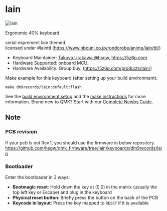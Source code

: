 # lain

![lain](https://i.imgur.com/V0mR1Bgh.jpg)

Ergonomic 40% keyboard.

serial exprement lain themed.    
licensed under #lainttl (https://www.nbcuni.co.jp/rondorobe/anime/lain/ttl/)

* Keyboard Maintainer: [Takuya Urakawa @hsgw](https://github.com/hsgw), https://5z6p.com
* Hardware Supported: onboard MCU.
* Hardware Availability: Group buy. (https://5z6p.com/products/lain/)

Make example for this keyboard (after setting up your build environment):

    make dm9records/lain:default:flash

See the [build environment setup](https://docs.qmk.fm/#/getting_started_build_tools) and the [make instructions](https://docs.qmk.fm/#/getting_started_make_guide) for more information. Brand new to QMK? Start with our [Complete Newbs Guide](https://docs.qmk.fm/#/newbs).

## Note
### PCB revision

If your pcb is not Rev.1, you should use the firmware in below repository.   
https://github.com/hsgw/qmk_firmware/tree/lain/keyboards/dm9records/lain

### Bootloader

Enter the bootloader in 3 ways:

* **Bootmagic reset**: Hold down the key at (0,0) in the matrix (usually the top left key or Escape) and plug in the keyboard
* **Physical reset button**: Briefly press the button on the back of the PCB
* **Keycode in layout**: Press the key mapped to `RESET` if it is available
